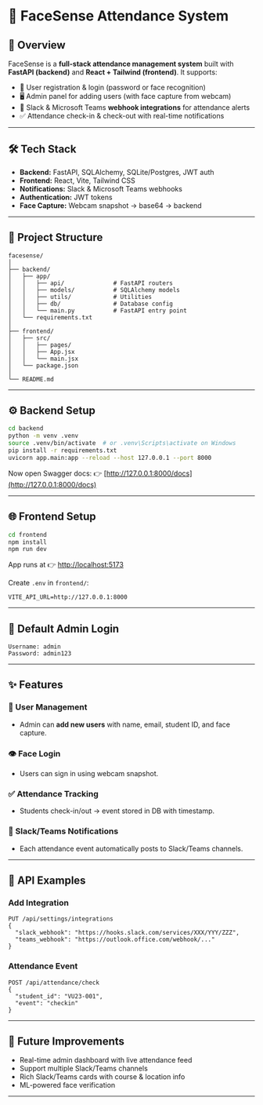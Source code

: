 # 📘 FaceSense Attendance System

## 🚀 Overview

FaceSense is a **full-stack attendance management system** built with **FastAPI (backend)** and **React + Tailwind (frontend)**.
It supports:

* 👤 User registration & login (password or face recognition)
* 🖥 Admin panel for adding users (with face capture from webcam)
* 📢 Slack & Microsoft Teams **webhook integrations** for attendance alerts
* ✅ Attendance check-in & check-out with real-time notifications

---

## 🛠 Tech Stack

* **Backend:** FastAPI, SQLAlchemy, SQLite/Postgres, JWT auth
* **Frontend:** React, Vite, Tailwind CSS
* **Notifications:** Slack & Microsoft Teams webhooks
* **Authentication:** JWT tokens
* **Face Capture:** Webcam snapshot → base64 → backend

---

## 📂 Project Structure

```
facesense/
│
├── backend/
│   ├── app/
│   │   ├── api/              # FastAPI routers
│   │   ├── models/           # SQLAlchemy models
│   │   ├── utils/            # Utilities
│   │   ├── db/               # Database config
│   │   └── main.py           # FastAPI entry point
│   └── requirements.txt
│
├── frontend/
│   ├── src/
│   │   ├── pages/
│   │   ├── App.jsx
│   │   └── main.jsx
│   └── package.json
│
└── README.md
```

---

## ⚙️ Backend Setup

```bash
cd backend
python -m venv .venv
source .venv/bin/activate  # or .venv\Scripts\activate on Windows
pip install -r requirements.txt
uvicorn app.main:app --reload --host 127.0.0.1 --port 8000
```

Now open Swagger docs:
👉 [http://127.0.0.1:8000/docs](http://127.0.0.1:8000/docs)

---

## 🌐 Frontend Setup

```bash
cd frontend
npm install
npm run dev
```

App runs at 👉 [http://localhost:5173](http://localhost:5173)

Create `.env` in `frontend/`:

```
VITE_API_URL=http://127.0.0.1:8000
```

---

## 🔑 Default Admin Login

```
Username: admin
Password: admin123
```

---

## ✨ Features

### 👤 User Management

* Admin can **add new users** with name, email, student ID, and face capture.

### 👁️ Face Login

* Users can sign in using webcam snapshot.

### ✅ Attendance Tracking

* Students check-in/out → event stored in DB with timestamp.

### 📢 Slack/Teams Notifications

* Each attendance event automatically posts to Slack/Teams channels.

---




## 🔧 API Examples

### Add Integration

```
PUT /api/settings/integrations
{
  "slack_webhook": "https://hooks.slack.com/services/XXX/YYY/ZZZ",
  "teams_webhook": "https://outlook.office.com/webhook/..."
}
```

### Attendance Event

```
POST /api/attendance/check
{
  "student_id": "VU23-001",
  "event": "checkin"
}
```

---

## 🚀 Future Improvements

* Real-time admin dashboard with live attendance feed
* Support multiple Slack/Teams channels
* Rich Slack/Teams cards with course & location info
* ML-powered face verification

---





